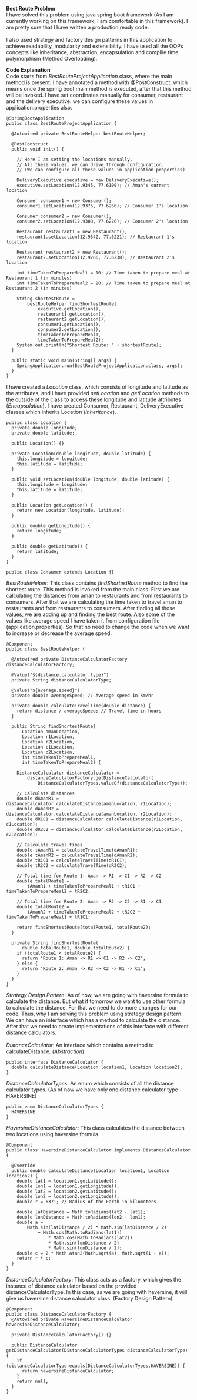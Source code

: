 **Best Route Problem**<br/>
I have solved this problem using java spring boot framework (As I am currently working on this framework, I am comfortable in this framework). 
I am pretty sure that I have written a production ready code.<br/><br/>
I also used strategy and factory design patterns in this application to achieve readability, modularity and extensibility. I have used all the OOPs concepts like inheritance, abstraction, encapsulation and complile time polymorphism (Method Overloading).<br/>

**Code Explanation**<br/>
Code starts from *BestRouteProjectApplication* class, where the main method is present. I have annotated a method with @PostConstruct, which means once the spring boot main method
is executed, after that this method will be invoked. I have set coordinates manually for consumer, restaurant and the delivery executive. we can configure these values in application.properties also.<br/>
```
@SpringBootApplication
public class BestRouteProjectApplication {

  @Autowired private BestRouteHelper bestRouteHelper;

  @PostConstruct
  public void init() {

    // Here I am setting the locations manually.
    // All these values, we can drive through configuration.
    // (We can configure all these values in application.properties)

    DeliveryExecutive executive = new DeliveryExecutive();
    executive.setLocation(12.9345, 77.6100); // Aman's current location

    Consumer consumer1 = new Consumer();
    consumer1.setLocation(12.9375, 77.6266); // Consumer 1's location

    Consumer consumer2 = new Consumer();
    consumer2.setLocation(12.9308, 77.6226); // Consumer 2's location

    Restaurant restaurant1 = new Restaurant();
    restaurant1.setLocation(12.9342, 77.6221); // Restaurant 1's location

    Restaurant restaurant2 = new Restaurant();
    restaurant2.setLocation(12.9286, 77.6238); // Restaurant 2's location

    int timeTakenToPrepareMeal1 = 10; // Time taken to prepare meal at Restaurant 1 (in minutes)
    int timeTakenToPrepareMeal2 = 20; // Time taken to prepare meal at Restaurant 2 (in minutes)

    String shortestRoute =
        bestRouteHelper.findShortestRoute(
            executive.getLocation(),
            restaurant1.getLocation(),
            restaurant2.getLocation(),
            consumer1.getLocation(),
            consumer2.getLocation(),
            timeTakenToPrepareMeal1,
            timeTakenToPrepareMeal2);
    System.out.println("Shortest Route: " + shortestRoute);
  }

  public static void main(String[] args) {
    SpringApplication.run(BestRouteProjectApplication.class, args);
  }
}
```
I have created a *Location* class, which consists of longitude and latitude as the attributes, and I have provided *setLocation* and *getLocation* methods to the outside of the class to access these longitude and latitude attributes (*Encapsulation*).
I have created Consumer, Restaurant, DeliveryExecutive classes which inherits Location (*Inheritance*).<br/>
```
public class Location {
  private double longitude;
  private double latitude;

  public Location() {}

  private Location(double longitude, double latitude) {
    this.longitude = longitude;
    this.latitude = latitude;
  }

  public void setLocation(double longitude, double latitude) {
    this.longitude = longitude;
    this.latitude = latitude;
  }

  public Location getLocation() {
    return new Location(longitude, latitude);
  }

  public double getLongitude() {
    return longitude;
  }

  public double getLatitude() {
    return latitude;
  }
}
```

```
public class Consumer extends Location {}
```
*BestRouteHelper*: This class contains *findShortestRoute* method to find the shortest route. This method is invoked from the main class.
First we are calculating the distances from aman to restaurants and from restaurants to consumers. After that we are calculating the time taken to travel aman to restaurants and from restaurants to consumers.
After finding all those values, we are adding up and finding the best route. Also some of the values like average speed I have taken it from configuration file (application.properties). So that no need to change the code when we want to increase or decrease the average speed.<br/>
```
@Component
public class BestRouteHelper {

  @Autowired private DistanceCalculatorFactory distanceCalculatorFactory;

  @Value("${distance.calculator.type}")
  private String distanceCalculatorType;

  @Value("${average.speed}")
  private double averageSpeed; // Average speed in km/hr

  private double calculateTravelTime(double distance) {
    return distance / averageSpeed; // Travel time in hours
  }

  public String findShortestRoute(
      Location amanLocation,
      Location r1Location,
      Location r2Location,
      Location c1Location,
      Location c2Location,
      int timeTakenToPrepareMeal1,
      int timeTakenToPrepareMeal2) {

    DistanceCalculator distanceCalculator =
        distanceCalculatorFactory.getDistanceCalculator(
            DistanceCalculatorTypes.valueOf(distanceCalculatorType));

    // Calculate distances
    double dAmanR1 = distanceCalculator.calculateDistance(amanLocation, r1Location);
    double dAmanR2 = distanceCalculator.calculateDistance(amanLocation, r2Location);
    double dR1C1 = distanceCalculator.calculateDistance(r1Location, c1Location);
    double dR2C2 = distanceCalculator.calculateDistance(r2Location, c2Location);

    // Calculate travel times
    double tAmanR1 = calculateTravelTime(dAmanR1);
    double tAmanR2 = calculateTravelTime(dAmanR2);
    double tR1C1 = calculateTravelTime(dR1C1);
    double tR2C2 = calculateTravelTime(dR2C2);

    // Total time for Route 1: Aman -> R1 -> C1 -> R2 -> C2
    double totalRoute1 =
        tAmanR1 + timeTakenToPrepareMeal1 + tR1C1 + timeTakenToPrepareMeal2 + tR2C2;

    // Total time for Route 2: Aman -> R2 -> C2 -> R1 -> C1
    double totalRoute2 =
        tAmanR2 + timeTakenToPrepareMeal2 + tR2C2 + timeTakenToPrepareMeal1 + tR1C1;

    return findShortestRoute(totalRoute1, totalRoute2);
  }

  private String findShortestRoute(
      double totalRoute1, double totalRoute2) {
    if (totalRoute1 < totalRoute2) {
      return "Route 1: Aman -> R1 -> C1 -> R2 -> C2";
    } else {
      return "Route 2: Aman -> R2 -> C2 -> R1 -> C1";
    }
  }
}
```
*Strategy Design Pattern*: As of now, we are going with haversine formula to calculate the distance. But what if tomorrow we want to use other formula to calculate the distance. For that we need to do more changes for our code.
Thus, why I am solving this problem using strategy design pattern. We can have an interface which has a method to calculate the distance. After that we need to create implementations of this interface with different distance calculators.<br/><br/>
*DistanceCalculator*: An interface which contains a method to calculateDistance. (*Abstraction*)<br/>
```
public interface DistanceCalculator {
  double calculateDistance(Location location1, Location location2);
}
```
*DistanceCalculatorTypes*:  An enum which consists of all the distance calculator types. (As of now we have only one distance calculator type - HAVERSINE)<br/>
```
public enum DistanceCalculatorTypes {
  HAVERSINE
}
```
*HaversineDistanceCalculator*: This class calculates the distance between two locations using haversine formula.<br/>
```
@Component
public class HaversineDistanceCalculator implements DistanceCalculator {

  @Override
  public double calculateDistance(Location location1, Location location2) {
    double lat1 = location1.getLatitude();
    double lon1 = location1.getLongitude();
    double lat2 = location2.getLatitude();
    double lon2 = location2.getLongitude();
    double r = 6371; // Radius of the Earth in kilometers

    double latDistance = Math.toRadians(lat2 - lat1);
    double lonDistance = Math.toRadians(lon2 - lon1);
    double a =
        Math.sin(latDistance / 2) * Math.sin(latDistance / 2)
            + Math.cos(Math.toRadians(lat1))
                * Math.cos(Math.toRadians(lat2))
                * Math.sin(lonDistance / 2)
                * Math.sin(lonDistance / 2);
    double c = 2 * Math.atan2(Math.sqrt(a), Math.sqrt(1 - a));
    return r * c;
  }
}
```
*DistanceCalculatorFactory*: This class acts as a factory, which gives the instance of distance calculator based on the provided distanceCalculatorType. In this case, as we are going with haversine, it will give us haversine distance calculator class. (Factory Design Pattern)<br/>
```
@Component
public class DistanceCalculatorFactory {
  @Autowired private HaversineDistanceCalculator haversineDistanceCalculator;

  private DistanceCalculatorFactory() {}

  public DistanceCalculator getDistanceCalculator(DistanceCalculatorTypes distanceCalculatorType) {
    if (distanceCalculatorType.equals(DistanceCalculatorTypes.HAVERSINE)) {
      return haversineDistanceCalculator;
    }
    return null;
  }
}
```



